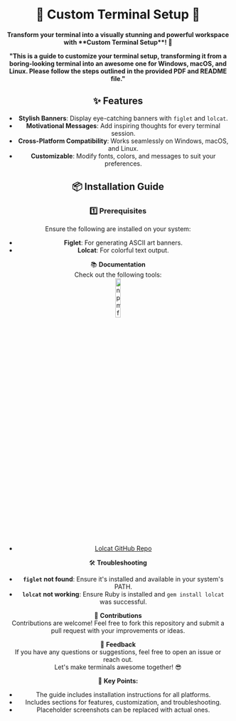 <div align="center">

# 🌟 Custom Terminal Setup 🌟

<h4>Transform your terminal into a visually stunning and powerful workspace with **Custom Terminal Setup**! 🚀  


"This is a guide to customize your terminal setup, transforming it from a boring-looking terminal into an awesome one for Windows, macOS, and Linux. Please follow the steps outlined in the provided PDF and README file."

## ✨ Features
- **Stylish Banners**: Display eye-catching banners with `figlet` and `lolcat`.
- **Motivational Messages**: Add inspiring thoughts for every terminal session.
- **Cross-Platform Compatibility**: Works seamlessly on Windows, macOS, and Linux.
- **Customizable**: Modify fonts, colors, and messages to suit your preferences.


## 📦 Installation Guide

### 1️⃣ Prerequisites
Ensure the following are installed on your system:
- **Figlet**: For generating ASCII art banners.
- **Lolcat**: For colorful text output.
<div align="center">

📚 **Documentation**  
Check out the following tools:  
<a href="https://www.npmjs.com/package/figlet?activeTab=readme">
  <img width=15%  src="https://img.shields.io/badge/npm-figlet-CB3837?style=flat-square&logo=npm&logoColor=white&labelColor=000000&logoWidth=30" alt="npm figlet badge">
</a>

 
- [Lolcat GitHub Repo](https://github.com/busyloop/lolcat)  


🛠️ **Troubleshooting**  
- **`figlet` not found**: Ensure it's installed and available in your system's PATH.  
- **`lolcat` not working**: Ensure Ruby is installed and `gem install lolcat` was successful.  


🙌 **Contributions**  
Contributions are welcome! Feel free to fork this repository and submit a pull request with your improvements or ideas.  


💬 **Feedback**  
If you have any questions or suggestions, feel free to open an issue or reach out.  
Let's make terminals awesome together! 😎  


 🔑 **Key Points:**
- The guide includes installation instructions for all platforms.    
- Includes sections for features, customization, and troubleshooting.  
- Placeholder screenshots can be replaced with actual ones.  

</div>

